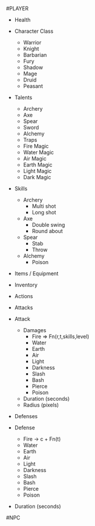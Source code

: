 #PLAYER

- Health

- Character Class
  - Warrior
  - Knight
  - Barbarian
  - Fury
  - Shadow
  - Mage
  - Druid
  - Peasant

- Talents
  - Archery
  - Axe
  - Spear
  - Sword
  - Alchemy
  - Traps
  - Fire Magic
  - Water Magic
  - Air Magic
  - Earth Magic
  - Light Magic
  - Dark Magic

- Skills
  - Archery
    - Multi shot
    - Long shot
  - Axe
    - Double swing
    - Round about
  - Spear
    - Stab
    - Throw
  - Alchemy
    - Poison


- Items / Equipment


- Inventory


- Actions


- Attacks
- Attack
  - Damages
     - Fire => Fn(r,t,skills,level)
     - Water
     - Earth
     - Air
     - Light
     - Darkness
     - Slash
     - Bash
     - Pierce
     - Poison
  - Duration (seconds)
  - Radius (pixels)


- Defenses
- Defense
    - Fire -> c + Fn(t)
    - Water
    - Earth
    - Air
    - Light
    - Darkness
    - Slash
    - Bash
    - Pierce
    - Poison
 - Duration (seconds)

#NPC
